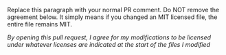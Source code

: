 Replace this paragraph with your normal PR comment. Do NOT remove the agreement below. It simply means if you changed an MIT licensed file, the entire file remains MIT.

*By opening this pull request, I agree for my modifications to be licensed under whatever licenses are indicated at the start of the files I modified*
